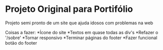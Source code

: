 # Projeto Original para Portifólio

Projeto semi pronto de um site que ajuda idosos com problemas na web

Coisas a fazer:
*Ícone do site
*Textos em quase todas as div's
*Refazer o '/sobre'
*Tornar responsivo
*Terminar páginas do footer
*Fazer funcional botão do footer
